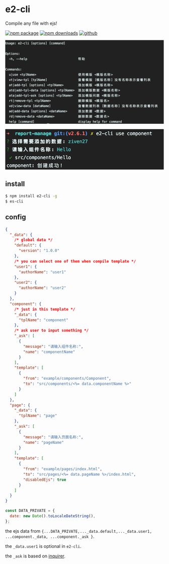 # e2-cli

Compile any file with ejs!

[![npm package][npm-badge]][npm-url]
[![npm downloads][npm-downloads]][npm-url]
[![github][git-badge]][git-url]

[npm-badge]: https://img.shields.io/npm/v/e2-cli.svg
[npm-url]: https://www.npmjs.org/package/e2-cli
[npm-downloads]: https://img.shields.io/npm/dw/e2-cli
[git-url]: https://github.com/ziven27/e2-cli
[git-badge]: https://img.shields.io/github/stars/ziven27/e2-cli.svg?style=social

![img](./src/example.png)

![img](./src/use.png)

## install

```bash
$ npm install e2-cli -g
$ es-cli
```

## config

```JSON
{
  "_data": {
    /* global data */
    "default": {
      "version": "1.0.0"
    },
    /* you can select one of them when compile template */
    "user1": {
      "authorName": "user1"
    },
    "user2": {
      "authorName": "user2"
    }
  },
  "component": {
    /* just in this template */
    "_data": {
      "tplName": "component"
    },
    /* ask user to input something */
    "_ask": [
      {
        "message": "请输入组件名称:",
        "name": "componentName"
      }
    ],
    "template": [
      {
        "from": "example/components/Component",
        "to": "src/components/<%= data.componentName %>"
      }
    ]
  },
  "page": {
    "_data": {
      "tplName": "page"
    },
    "_ask": [
      {
        "message": "请输入页面名称:",
        "name": "pageName"
      }
    ],
    "template": [
      {
        "from": "example/pages/index.html",
        "to": "src/pages/<%= data.pageName %>/index.html",
        "disabledEjs": true
      }
    ]
  }
}
```

```js
const DATA_PRIVATE = {
  date: new Date().toLocaleDateString(),
};
```

the ejs data from `{...DATA_PRIVATE,..._data.default,..._data.user1, ...component._data, ...component._ask }`.

the `_data.user1` is optional in `e2-cli`.

the `_ask` is based on [inquirer](https://www.npmjs.com/package/inquirer).
